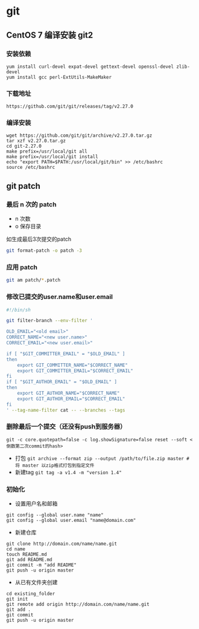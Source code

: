 # git

## CentOS 7 编译安装 git2
### 安装依赖
```
yum install curl-devel expat-devel gettext-devel openssl-devel zlib-devel 
yum install gcc perl-ExtUtils-MakeMaker
```
### 下载地址
```
https://github.com/git/git/releases/tag/v2.27.0
```
### 编译安装
```
wget https://github.com/git/git/archive/v2.27.0.tar.gz
tar xzf v2.27.0.tar.gz
cd git-2.27.0
make prefix=/usr/local/git all
make prefix=/usr/local/git install
echo "export PATH=$PATH:/usr/local/git/bin" >> /etc/bashrc
source /etc/bashrc
```

## git patch

### 最后 n 次的 patch
- n 次数
- o 保存目录

如生成最后3次提交的patch
```bash
git format-patch -o patch -3
```

### 应用 patch
```bash
git am patch/*.patch
```

### 修改已提交的user.name和user.email
```sh
#!/bin/sh

git filter-branch --env-filter '

OLD_EMAIL="<old email>"
CORRECT_NAME="<new user.name>"
CORRECT_EMAIL="<new user.email>"

if [ "$GIT_COMMITTER_EMAIL" = "$OLD_EMAIL" ]
then
    export GIT_COMMITTER_NAME="$CORRECT_NAME"
    export GIT_COMMITTER_EMAIL="$CORRECT_EMAIL"
fi
if [ "$GIT_AUTHOR_EMAIL" = "$OLD_EMAIL" ]
then
    export GIT_AUTHOR_NAME="$CORRECT_NAME"
    export GIT_AUTHOR_EMAIL="$CORRECT_EMAIL"
fi
' --tag-name-filter cat -- --branches --tags
```

### 删除最后一个提交（还没有push到服务器）
```
git -c core.quotepath=false -c log.showSignature=false reset --soft <倒数第二次commit的hash>
```

- 打包 `git archive --format zip --output /path/to/file.zip master # 将 master 以zip格式打包到指定文件`
- 新建tag `git tag -a v1.4 -m "version 1.4"`

### 初始化
- 设置用户名和邮箱
```shell
git config --global user.name "name"
git config --global user.email "name@domain.com"
```
- 新建仓库
```shell
git clone http://domain.com/name/name.git
cd name
touch README.md
git add README.md
git commit -m "add README"
git push -u origin master
```
- 从已有文件夹创建
```shell
cd existing_folder
git init
git remote add origin http://domain.com/name/name.git
git add .
git commit
git push -u origin master
```
